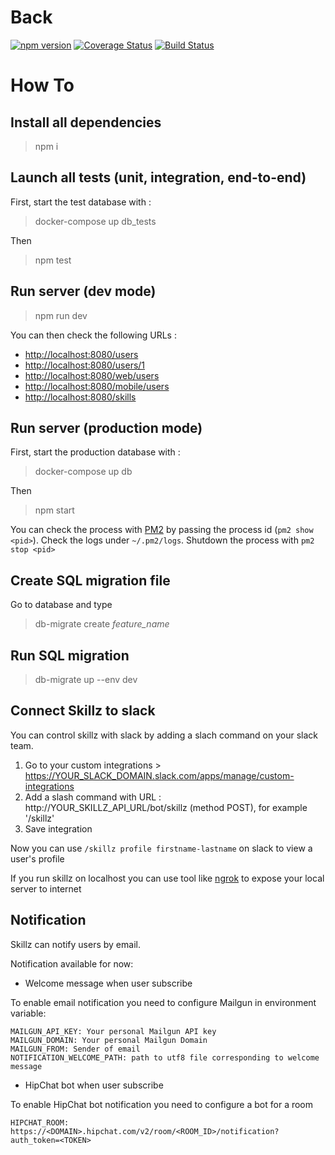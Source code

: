 # Back

[![npm version](https://badge.fury.io/js/npm.svg)](https://badge.fury.io/js/npm) [![Coverage Status](https://coveralls.io/repos/github/xebia-france/xskillz-v2/badge.svg?branch=master)](https://coveralls.io/github/xebia-france/xskillz-v2?branch=master) [![Build Status](https://travis-ci.org/xebia-france/xskillz-v2.svg?branch=master)](https://travis-ci.org/xebia-france/xskillz-v2)

# How To

## Install all dependencies

>npm i

## Launch all tests (unit, integration, end-to-end)

First, start the test database with :

>docker-compose up db_tests 

Then

>npm test

## Run server (dev mode)

>npm run dev

You can then check the following URLs :

* [http://localhost:8080/users]()
* [http://localhost:8080/users/1]()
* [http://localhost:8080/web/users]()
* [http://localhost:8080/mobile/users]()
* [http://localhost:8080/skills]()

## Run server (production mode)

First, start the production database with :

>docker-compose up db 

Then

>npm start

You can check the process with [PM2](http://pm2.keymetrics.io/) by passing the process id (`pm2 show <pid>`). Check the logs under  `~/.pm2/logs`. Shutdown the process with `pm2 stop <pid>`


## Create SQL migration file

Go to database and type

>db-migrate create *feature_name*

## Run SQL migration

>db-migrate up --env dev

## Connect Skillz to slack

You can control skillz with slack  by adding a slach command on your slack team.

1. Go to your custom integrations > https://YOUR_SLACK_DOMAIN.slack.com/apps/manage/custom-integrations
2. Add a slash command with URL : http://YOUR_SKILLZ_API_URL/bot/skillz (method POST), for example '/skillz'
3. Save integration

Now you can use ```/skillz profile firstname-lastname``` on slack to view a user's profile

If you run skillz on localhost you can use tool like [ngrok](https://ngrok.com) to expose your local server to internet 

## Notification

Skillz can notify users by email.

Notification available for now:

- Welcome message when user subscribe

To enable email notification you need to configure Mailgun in environment variable:

```
MAILGUN_API_KEY: Your personal Mailgun API key
MAILGUN_DOMAIN: Your personal Mailgun Domain
MAILGUN_FROM: Sender of email
NOTIFICATION_WELCOME_PATH: path to utf8 file corresponding to welcome message
```

- HipChat bot when user subscribe

To enable HipChat bot notification you need to configure a bot for a room

```
HIPCHAT_ROOM: https://<DOMAIN>.hipchat.com/v2/room/<ROOM_ID>/notification?auth_token=<TOKEN>
```
